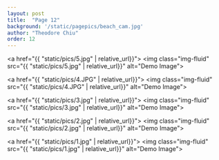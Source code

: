 ```yaml
---
layout: post
title:  "Page 12"
background: '/static/pagepics/beach_cam.jpg'
author: "Theodore Chiu"
order: 12
---
```


<a href="{{ "static/pics/5.jpg" | relative_url}}">
	<img class="img-fluid" src="{{ "static/pics/5.jpg" | relative_url}}" alt="Demo Image">
</a>

<a href="{{ "static/pics/4.JPG" | relative_url}}">
	<img class="img-fluid" src="{{ "static/pics/4.JPG" | relative_url}}" alt="Demo Image">
</a>

<a href="{{ "static/pics/3.jpg" | relative_url}}">
	<img class="img-fluid" src="{{ "static/pics/3.jpg" | relative_url}}" alt="Demo Image">
</a>

<a href="{{ "static/pics/2.jpg" | relative_url}}">
	<img class="img-fluid" src="{{ "static/pics/2.jpg" | relative_url}}" alt="Demo Image">
</a>

<a href="{{ "static/pics/1.jpg" | relative_url}}">
	<img class="img-fluid" src="{{ "static/pics/1.jpg" | relative_url}}" alt="Demo Image">
</a>


